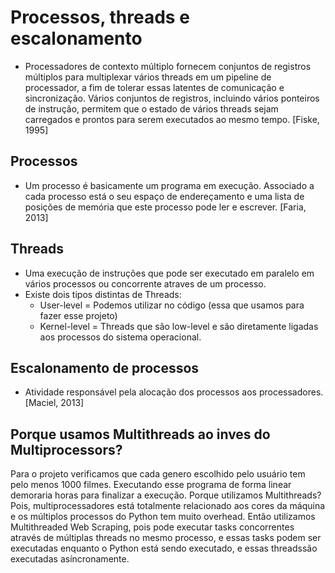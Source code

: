 # Processos, threads e escalonamento
 * Processadores de contexto múltiplo fornecem conjuntos de registros múltiplos para multiplexar vários threads em um pipeline de processador, a fim de tolerar essas latentes de comunicação e sincronização. Vários conjuntos de registros, incluindo vários ponteiros de instrução, permitem que o estado de vários threads sejam carregados e prontos para serem executados ao mesmo tempo. [Fiske, 1995]
## Processos
* Um processo é basicamente um programa em execução. Associado a cada processo está o seu espaço de endereçamento e uma lista de posições de memória que este processo pode ler e escrever. [Faria, 2013]

## Threads
* Uma execução de instruções que pode ser executado em paralelo em vários processos ou concorrente atraves de um processo.
* Existe dois tipos distintas de Threads:
    * User-level = Podemos utilizar no código (essa que usamos para fazer esse projeto) 
    * Kernel-level = Threads que são low-level e são diretamente ligadas aos processos do sistema operacional.
## Escalonamento de processos
* Atividade responsável pela alocação dos processos aos processadores.[Maciel, 2013]

## Porque usamos Multithreads ao inves do Multiprocessors?
Para o projeto verificamos que cada genero escolhido pelo usuário tem pelo menos 1000 filmes. Executando esse programa de forma linear demoraria horas para finalizar a execução. Porque utilizamos Multithreads? Pois, multiprocessadores está totalmente relacionado aos cores da máquina e os múltiplos processos do Python tem muito overhead.
Então utilizamos Multithreaded Web Scraping, pois pode executar tasks concorrentes através de múltiplas threads no mesmo processo, e essas tasks podem ser executadas enquanto o Python está sendo executado, e essas threadssão executadas asíncronamente.



